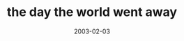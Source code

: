 ---
layout: base.njk
title : 'the day the world went away' 
view_title : 'the day the world went away' 
year : '2003' 
date : '2003-02-03' 
img_file : '/drawing/thedaytheworldwentaway.png' 
html_file : 'thedaytheworldwentaway' 
next_html : 'paintingarainbow.html' 
year_order : '26' 
permalink : "title/{{html_file}}.html"
---